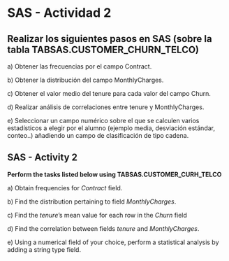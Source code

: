 # SAS - Actividad 2

## **Realizar los siguientes pasos en SAS (sobre la tabla TABSAS.CUSTOMER_CHURN_TELCO)**

a)	Obtener las frecuencias por el campo Contract.

b)	Obtener la distribución del campo MonthlyCharges.

c)	Obtener el valor medio del tenure para cada valor del campo Churn.

d)	Realizar análisis de correlaciones entre tenure y MonthlyCharges.

e)	Seleccionar un campo numérico sobre el que se calculen varios estadísticos a elegir por el alumno (ejemplo media, desviación estándar, conteo..) añadiendo un campo de clasificación de tipo cadena.


## SAS - Activity 2


**Perform the tasks listed below using TABSAS.CUSTOMER_CURH_TELCO**

a) Obtain frequencies for _Contract_ field.

b) Find the distribution pertaining to field _MonthlyCharges_.

c) Find the _tenure_’s mean value for each row in the _Churn_ field

d) Find the correlation between fields _tenure_ and _MonthlyCharges_.

e) Using a numerical field of your choice, perform a statistical analysis by adding a string type field.


